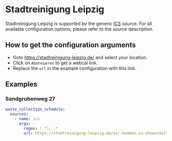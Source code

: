 # Stadtreinigung Leipzig

Stadtreinigung Leipzig is supported by the generic [ICS](/doc/source/ics.md) source. For all available configuration options, please refer to the source description.


## How to get the configuration arguments

- Goto <https://stadtreinigung-leipzig.de/> and select your location.  
- Click on `Abonnieren` to get a webcal link.
- Replace the `url` in the example configuration with this link.

## Examples

### Sandgrubenweg 27

```yaml
waste_collection_schedule:
  sources:
    - name: ics
      args:
        regex: (.*), .*
        url: https://stadtreinigung-leipzig.de/wir-kommen-zu-ihnen/abfallkalender/ical.ics?position_nos=38296&name=Sandgrubenweg&mode=download
```

